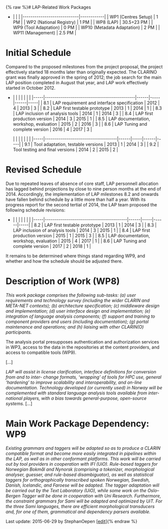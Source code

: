 {% raw %}# LAP-Related Work Packages

- |                            |            |
|----------------------------|------------|
| WP1 (Centres Setup)        | 1 PM       |
| WP2 (National Registry)    | 1 PM       |
| WP8 (LAP)                  | 30.5+23 PM |
| WP9 (Tool Adaptation)      | 0 PM       |
| WP10 (Metadata Adaptation) | 2 PM       |
| WP11 (Management)          | 2.5 PM     |

# Initial Schedule

Compared to the proposed milestones from the project proposal, the
project effectively started 18 months later than originally expected.
The CLARINO grant was finally approved in the spring of 2012; the job
search for the main LAP position completed in August that year, and
LAP work effectively started in October 2012.

- |     |                                             |      |     |      |     |
|-----|---------------------------------------------|------|-----|------|-----|
| 8.1 | LAP requirement and interface specification | 2012 | 4   | 2013 | 3   |
| 8.2 | LAP first testable prototype                | 2013 | 1   | 2014 | 1   |
| 8.3 | LAP inclusion of analysis tools             | 2014 | 1   | 2014 | 3   |
| 8.4 | LAP first production version                | 2014 | 3   | 2015 | 1   |
| 8.5 | LAP documentation, workshop, evaluation     | 2015 | 2   | 2016 | 3   |
| 8.6 | LAP Tuning and complete version             | 2016 | 4   | 2017 | 3   |
  
  |     |                                    |      |     |      |     |
|-----|------------------------------------|------|-----|------|-----|
| 9.1 | Tool adaptation, testable versions | 2013 | 1   | 2014 | 3   |
| 9.2 | Tool testing and final versions    | 2014 | 2   | 2015 | 2   |

# Revised Schedule

Due to repeated leaves of absence of core staff, LAP personnell
allocation has lagged behind projections by close to nine person months
at the end of 2014. Accordingly, the implementation of LAP milestones
8.2 and onwards have fallen behind schedule by a little more than half a
year. With its progress report for the second tertial of 2014, the
LAP team proposed the following schedule revisions:

- |     |                                         |      |     |      |     |
|-----|-----------------------------------------|------|-----|------|-----|
| 8.2 | LAP first testable prototype            | 2013 | 1   | 2014 | 3   |
| 8.3 | LAP inclusion of analysis tools         | 2014 | 3   | 2015 | 1   |
| 8.4 | LAP first production version            | 2015 | 1   | 2015 | 3   |
| 8.5 | LAP documentation, workshop, evaluation | 2015 | 4   | 2017 | 1   |
| 8.6 | LAP Tuning and complete version         | 2017 | 2   | 2018 | 1   |

It remains to be determined where things stand regarding WP9, and
whether and how the schedule should be adjusted there.

# Description of Work (WP8)

*This work package comprises the following sub-tasks: (a) user
requirements and technology survey (including the wider CLARIN and
META-NET contexts); (b) architecture specification; (c) middleware
design and implementation; (d) user interface design and implementation;
(e) integration of language analysis components; (f) support and
training to component providers and users (including documentation); (g)
portal maintenance and operations; and (h) liaising with other CLARIN(O)
participants.*

The analysis portal presupposes authentication and authorization
services in WP3, access to the data in the repositories at the content
providers, and access to compatible tools (WP9).

\[...\]

*LAP will assist in license clarification, interface definitions for
conversion from and to inter- change formats, ‘wrapping’ of tools for
HPC use, general ‘hardening’ to improve scalability and
interoperability, and on-line documentation. Technology developed (or
currently used) in Norway will be complemented with standard language
analysis tools available from inter- national players, with a bias
towards general-purpose, open-source systems.* \[...\]

# Main Work Package Dependency: WP9

*Existing grammars and taggers will be adapted so as to produce a CLARIN
compatible format and become more easily integrated in pipelines within
the LAP, as well as in other conformant platforms. This work will be
carried out by tool providers in cooperation with IFI (UiO). Rule-based
taggers for Norwegian Bokmål and Nynorsk (comprising a tokenizer,
morphological analyser, guesser, and rule-based disambiguator), as well
as statistical taggers for orthographically transcribed spoken
Norwegian, Swedish, Danish, Icelandic, and Faroese will be adapted. The
tagger adaptation will be carried out by the Text Laboratory (UiO),
while some work on the Oslo–Bergen Tagger will be done in cooperation
with Uni Research. Furthermore, the constraint grammars for Sami will be
adapted and optimized by UiT. For the three Sami languages, there are
efficient morphological transducers and, for one of them, grammatical
and dependency parsers available.*

Last update: 2015-06-29 by StephanOepen [[edit](https://github.com/delph-in/docs/wiki/LapDevelopment_Schedule/_edit)]{% endraw %}